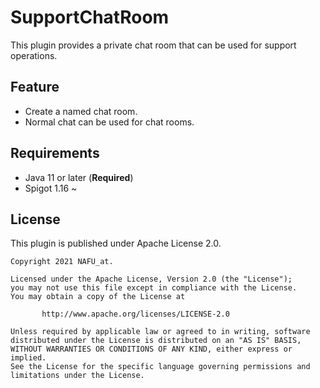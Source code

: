 # SupportChatRoom

This plugin provides a private chat room that can be used for support operations.

## Feature

- Create a named chat room.
- Normal chat can be used for chat rooms.

## Requirements

- Java 11 or later (**Required**)
- Spigot 1.16 ~

## License

This plugin is published under Apache License 2.0.

    Copyright 2021 NAFU_at.

    Licensed under the Apache License, Version 2.0 (the "License");
    you may not use this file except in compliance with the License.
    You may obtain a copy of the License at
    
           http://www.apache.org/licenses/LICENSE-2.0
    
    Unless required by applicable law or agreed to in writing, software
    distributed under the License is distributed on an "AS IS" BASIS,
    WITHOUT WARRANTIES OR CONDITIONS OF ANY KIND, either express or implied.
    See the License for the specific language governing permissions and
    limitations under the License.
